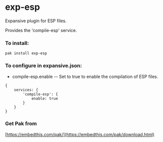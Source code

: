 exp-esp
===

Expansive plugin for ESP files.

Provides the 'compile-esp' service.

### To install:

    pak install exp-esp

### To configure in expansive.json:

* compile-esp.enable -- Set to true to enable the compilation of ESP files.

```
{
    services: {
        'compile-esp': {
            enable: true
        }
    }
}
```

### Get Pak from

[https://embedthis.com/pak/](https://embedthis.com/pak/download.html)
